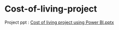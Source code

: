 # Cost-of-living-project
Project ppt : [Cost of living project using Power BI.pptx](https://github.com/Vishakhas1996/Cost-of-living-project/files/15504316/Cost.of.living.project.using.Power.BI.pptx)
